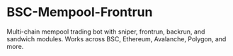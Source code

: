 # BSC-Mempool-Frontrun
Multi-chain mempool trading bot with sniper, frontrun, backrun, and sandwich modules. Works across BSC, Ethereum, Avalanche, Polygon, and more.

